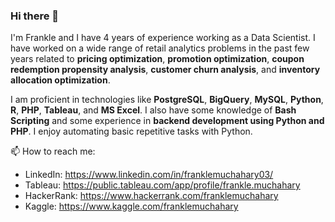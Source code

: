 ### Hi there 👋

<!--
**franklemuchahary/franklemuchahary** is a ✨ _special_ ✨ repository because its `README.md` (this file) appears on your GitHub profile.

Here are some ideas to get you started:

- 🔭 I’m currently working on ...
- 🌱 I’m currently learning ...
- 👯 I’m looking to collaborate on ...
- 🤔 I’m looking for help with ...
- 💬 Ask me about ...
- 📫 How to reach me: ...
- 😄 Pronouns: ...
- ⚡ Fun fact: ...
-->

I'm Frankle and I have 4 years of experience working as a Data Scientist. I have worked on a wide range of retail analytics problems in the past few years related to **pricing optimization**, **promotion optimization**, **coupon redemption propensity analysis**, **customer churn analysis**, and **inventory allocation optimization**.

I am proficient in technologies like **PostgreSQL**, **BigQuery**, **MySQL**, **Python**, **R**, **PHP**, **Tableau**, and **MS Excel**. I also have some knowledge of **Bash Scripting** and some experience in **backend development using Python and PHP**. I enjoy automating basic repetitive tasks with Python.

📫 How to reach me:
- LinkedIn:  https://www.linkedin.com/in/franklemuchahary03/
- Tableau: https://public.tableau.com/app/profile/frankle.muchahary
- HackerRank: https://www.hackerrank.com/franklemuchahary
- Kaggle: https://www.kaggle.com/franklemuchahary

<meta name="google-site-verification" content="6rciIMxC7RvHQ4WAuvR7-6eabj5NmOQwF2fqA7cHlho" />
